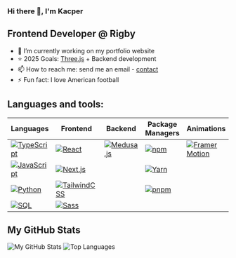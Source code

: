 ### Hi there 👋, I'm Kacper

## Frontend Developer @ Rigby
- 🔭 I’m currently working on my portfolio website
- ⭐ 2025 Goals: [Three.js](https://threejs.org/) + Backend development
- 📫 How to reach me: send me an email - [contact](mailto:kacpertokarski2000@gmail.com)
- ⚡ Fun fact: I love American football

## Languages and tools:

| **Languages**       | **Frontend**           | **Backend**             | **Package Managers**    | **Animations**          | **Automation**          |
|---------------------|------------------------|-------------------------|-------------------------|-------------------------|-------------------------|
| [![TypeScript](https://img.shields.io/badge/TypeScript-3178C6?logo=typescript&logoColor=white)](https://www.typescriptlang.org/) | [![React](https://img.shields.io/badge/React-61DAFB?logo=react&logoColor=black)](https://reactjs.org/) | [![Medusa.js](https://img.shields.io/badge/Medusa.js-FF4747?logo=medusa&logoColor=white)](https://medusajs.com/) | [![npm](https://img.shields.io/badge/npm-CB3837?logo=npm&logoColor=white)](https://www.npmjs.com/) | [![Framer Motion](https://img.shields.io/badge/Framer%20Motion-3FC2FF?logo=framer&logoColor=white)](https://www.framer.com/motion/) | [![UiPath](https://img.shields.io/badge/UiPath-5B0D0D?logo=uipath&logoColor=white)](https://www.uipath.com/) |
| [![JavaScript](https://img.shields.io/badge/JavaScript-F7DF1E?logo=javascript&logoColor=white)](https://developer.mozilla.org/en-US/docs/Web/JavaScript) | [![Next.js](https://img.shields.io/badge/Next.js-000000?logo=next.js&logoColor=white)](https://nextjs.org/) |  | [![Yarn](https://img.shields.io/badge/Yarn-2C8EBB?logo=yarn&logoColor=white)](https://yarnpkg.com/) |  |  |
| [![Python](https://img.shields.io/badge/Python-3776AB?logo=python&logoColor=white)](https://www.python.org/) | [![TailwindCSS](https://img.shields.io/badge/Tailwind%20CSS-38B2AC?logo=tailwindcss&logoColor=white)](https://tailwindcss.com/) |  | [![pnpm](https://img.shields.io/badge/pnpm-4A4A4A?logo=pnpm&logoColor=white)](https://pnpm.io/) |  |  |
| [![SQL](https://img.shields.io/badge/SQL-003B57?logo=sql&logoColor=white)](https://www.sql.org/) | [![Sass](https://img.shields.io/badge/Sass-CC6699?logo=sass&logoColor=white)](https://sass-lang.com/) |  |  |  |  |

## My GitHub Stats

![My GitHub Stats](https://github-readme-stats.vercel.app/api?username=kactok&show_icons=true&count_private=true&hide_title=true&hide=prs&theme=radical)
![Top Languages](https://github-readme-stats.vercel.app/api/top-langs/?username=kactok&layout=compact&theme=radical)
